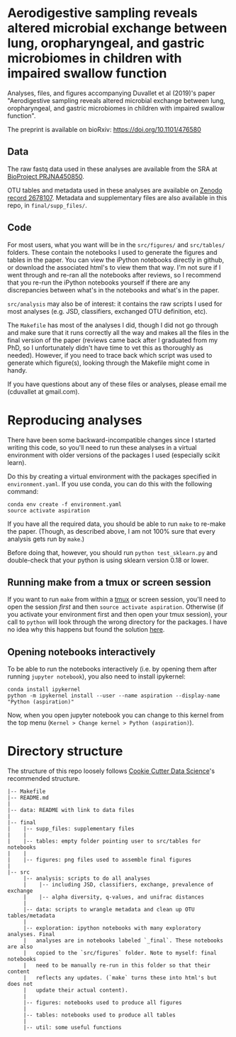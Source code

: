 # Aerodigestive sampling reveals altered microbial exchange between lung, oropharyngeal, and gastric microbiomes in children with impaired swallow function

Analyses, files, and figures accompanying Duvallet et al (2019)'s paper "Aerodigestive sampling reveals altered microbial exchange between lung, oropharyngeal, and gastric microbiomes in children with impaired swallow function".

The preprint is available on bioRxiv: https://doi.org/10.1101/476580

## Data

The raw fastq data used in these analyses are available from the SRA at [BioProject PRJNA450850](https://www.ncbi.nlm.nih.gov/bioproject/PRJNA450850).

OTU tables and metadata used in these analyses are available on [Zenodo record 2678107](https://doi.org/10.5281/zenodo.2678107). Metadata and supplementary files are also available in this repo, in `final/supp_files/`.

## Code

For most users, what you want will be in the `src/figures/` and `src/tables/` folders.
These contain the notebooks I used to generate the figures and tables in the paper.
You can view the iPython notebooks directly in github, or download the associated html's to view them that way.
I'm not sure if I went through and re-ran all the notebooks after reviews, so I recommend that you re-run the iPython notebooks yourself if there are any discrepancies between what's in the notebooks and what's in the paper.

`src/analysis` may also be of interest: it contains the raw scripts I used for most analyses (e.g. JSD, classifiers, exchanged OTU definition, etc).

The `Makefile` has most of the analyses I did, though I did not go through and make sure that it runs correctly all the way and makes all the files in the final version of the paper (reviews came back after I graduated from my PhD, so I unfortunately didn't have time to vet this as thoroughly as needed). However, if you need to trace back which script was used to generate which figure(s), looking through the Makefile might come in handy.

If you have questions about any of these files or analyses, please email me (cduvallet at gmail.com).

# Reproducing analyses

There have been some backward-incompatible changes since I started writing this code, so you'll need to run these analyses in a virtual environment with older versions of the packages I used (especially scikit learn).

Do this by creating a virtual environment with the packages specified in `environment.yaml`. If you use conda, you can do this with the following command:

```
conda env create -f environment.yaml
source activate aspiration
```

If you have all the required data, you should be able to run `make` to re-make the paper. (Though, as described above, I am not 100% sure that every analysis gets run by `make`.)

Before doing that, however, you should run `python test_sklearn.py` and double-check that your python is using sklearn version 0.18 or lower.

## Running make from a tmux or screen session

If you want to run `make` from within a [tmux](https://github.com/tmux/tmux) or screen session, you'll need to open the session _first_ and then `source activate aspiration`.
Otherwise (if you activate your environment first and then open your tmux session), your call to `python` will look through the wrong directory for the packages. I have no idea why this happens but found the solution [here](https://stackoverflow.com/questions/50591901/screen-inside-the-conda-environment-doesnt-work).

## Opening notebooks interactively

To be able to run the notebooks interactively (i.e. by opening them after running `jupyter notebook`), you also need to install ipykernel:

```
conda install ipykernel
python -m ipykernel install --user --name aspiration --display-name "Python (aspiration)"
```

Now, when you open jupyter notebook you can change to this kernel from the top menu (`Kernel > Change kernel > Python (aspiration)`).

# Directory structure

The structure of this repo loosely follows [Cookie Cutter Data Science](https://drivendata.github.io/cookiecutter-data-science/)'s recommended structure.

```
|-- Makefile   
|-- README.md
|
|-- data: README with link to data files
|
|-- final
|    |-- supp_files: supplementary files
|    |
|    |-- tables: empty folder pointing user to src/tables for notebooks
|    |
|    |-- figures: png files used to assemble final figures
|    
|-- src
     |-- analysis: scripts to do all analyses
     |    |-- including JSD, classifiers, exchange, prevalence of exchange
     |    |-- alpha diversity, q-values, and unifrac distances
     |
     |-- data: scripts to wrangle metadata and clean up OTU tables/metadata
     |
     |-- exploration: ipython notebooks with many exploratory analyses. Final
     |   analyses are in notebooks labeled `_final`. These notebooks are also
     |   copied to the `src/figures` folder. Note to myself: final notebooks
     |   need to be manually re-run in this folder so that their content
     |   reflects any updates. (`make` turns these into html's but does not
     |   update their actual content).
     |
     |-- figures: notebooks used to produce all figures
     |
     |-- tables: notebooks used to produce all tables
     |
     |-- util: some useful functions
```
